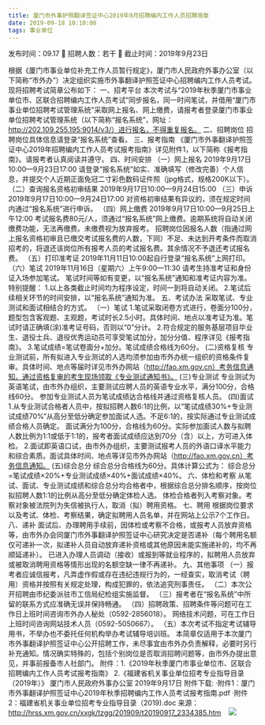```yaml
---
title: 厦门市外事护照翻译签证中心2019年9月招聘编内工作人员招聘简章
date: 2019-09-18 10:10:08
tags: 事业单位
---
```

发布时间：09.17   🌟   招聘人数：若干   🌈   截止时间：2019年9月23日
<!-- more -->
根据《厦门市事业单位补充工作人员暂行规定》，厦门市人民政府外事办公室（以下简称“市外办”）决定组织实施市外事翻译护照签证中心招聘编内工作人员考试。现将招聘考试简章公布如下：
一、招考平台
本次考试与“2019年秋季厦门市事业单位市、区联合招聘编内工作人员考试”同步报名，同一时间笔试，并借用“厦门市事业单位招聘考试管理系统”采取网上报名、网上缴费，请报考者登录厦门市事业单位招聘考试管理系统（以下简称“报名系统”，网址：http://202.109.255.195:9014/v3/）进行报名，不得重复报名。
二、招聘岗位
招聘岗位具体信息请登录“报名系统”查看。
三、报考指南
《厦门市外事翻译护照签证中心2019年招聘编内工作人员考试报考指南》详见附件1，以下简称《报考指南》。请报考者认真阅读并遵守。
四、时间安排
（一）网上报名
2019年9月17日10:00—9月23日17:00
请登录“报名系统”如实、准确填写（修改完善）个人信息，并提交个人近期正面免冠二寸彩色数码证件照（jpg格式，规格200K以下）。
（二）查询报名资格初审结果
2019年9月17日10:00—9月24日15:00
（三）申诉
2019年9月17日10:00—9月24日17:00
对资格初审结果有异议的，须在规定时间内通过“报名系统”进行申诉。
（四）网上缴费
2019年9月17日10:00—9月25日上午12:00
考试报名费80元/人，须通过“报名系统”网上缴费。逾期系统将自动关闭缴费功能，无法再缴费。未缴费视为放弃报考。
招聘岗位因报名人数（指通过网上报名资格初审且已缴交考试报名费的人数，下同）不足、未达到开考条件而取消招考的，将退还该岗位所有报考人员的考试报名费。其余情况不予退还考试报名费。
（五）打印准考证
2019年11月11日10:00起自行登录“报名系统”上网打印。
（六）笔试
2019年11月16日（星期六）上午9:00—11:30
请考生持准考证和身份证入场参加笔试。
笔试时间等如有变更，以“报名系统”通知和准考证内容为准。
特别提醒：
1.以上各类截止时间均为程序设定，时间一到将自动关闭。
2.笔试后续相关环节的时间安排，以“报名系统”通知为准。
五、考试办法
采取笔试、专业测试和面试相结合的方式。
（一）笔试
1.笔试采取闭卷方式进行，卷面分100分，题型包含客观题、主观题，考试时长2.5小时。具体时间、地点以准考证为准。笔试时请正确填(涂)准考证号码，否则以“0”分计。
2.符合规定的服务基层项目毕业生、退役士兵、退役优秀运动员可享受笔试加分，加分分值、程序详见《报考指南》。
3.笔试成绩=笔试卷面分+加分。笔试成绩合格线为60分。
(二)资格复核
专业测试前，所有拟进入专业测试的人选均须参加由市外办统一组织的资格条件复审。具体时间、地点等届时详见市外办网站（http://fao.xm.gov.cn）考务信息通知。通过资格复审的考生现场领取《专业测试通知书》。
(三)专业测试
专业测试为英语笔试，由市外办组织，主要测试应聘人员的英语专业水平，满分100分，合格线60分。
参加专业测试人员为笔试成绩达合格线并通过资格复核人员。
(四)面试
1.从专业测试合格者人员中，按拟招聘人数6:1的比例，以“笔试成绩30%+专业测试成绩70%”从高分至低分确定参加面试人选。不足6:1的，按实际通过专业测试成绩合格人员确定。
面试满分为100分，合格线为60分。实际参加面试人数与拟聘人数比例为1:1或低于1:1的，报考者面试成绩应达到70分（含）以上，方可进入体检。
2.面试即英语口试，由市外办组织，主要测试报考人员的外语口译水平能力和综合素质。面试具体时间、地点等详见市外办网站（http://fao.xm.gov.cn）考务信息通知。
(五)综合总分
综合总分合格线为60分。具体计算公式为：
综合总分=笔试成绩×20%+专业测试成绩×40%+面试成绩×40%。
六、体检和考察
从笔试、面试、专业测试成绩和综合总分均合格者中，根据综合总分排名顺序，按岗位拟招聘人数1:1的比例从高分至低分确定体检人选。
体检合格者列入考察对象。考察对象被法院列为失信被执行人，取消（拟）聘用资格。
七、聘用
根据岗位要求以及考试、体检、考察结果，确定拟聘用人员名单，并在网站上公示7个工作日。
八、递补
面试后、办理聘用手续前，因体检或考察不合格，或报考人员放弃资格等，由市外办会同厦门市外事翻译护照签证中心研究决定是否递补（每个聘用名额仅可递补一次，拟递补人员自动放弃递补资格或其他原因未能实施递补的，均不再顺延递补）。
已进入办理人员调动（接收）或报到等就业程序的，拟聘用人员放弃或被取消聘用资格等情形出现的名额空缺一律不再递补。
九、其他事项
（一）报考者应诚信报考，凡弄虚作假或存在违纪违规行为的，一经查实，取消考试（聘用）资格并按照有关规定处理，构成犯罪的，依法追究刑事责任。
（二）本次公开招聘由市纪委派驻市工信局纪检组实施监督。
（三）报考者在“报名系统”中所留的联系方式应准确无误并保持畅通。
（四）招聘政策、招聘条件等问题可在工作日上班时间咨询市外办人秘处（0592-2856018）。
网络技术问题，可在工作日上班时间咨询网站技术人员（0592-5050667）。
（五）本次考试不指定考试辅导用书，不举办也不委托任何机构举办考试辅导培训班。
本简章仅适用于本次厦门市外事翻译护照签证中心公开招聘工作，未尽事宜由市外办负责解释，必要时另行补充通知。情况确实特殊的，包括个别岗位是否取消招聘问题等，由市外办提出意见，并事前报备市人社部门。
附件：1.《2019年秋季厦门市事业单位市、区联合招聘编内工作人员考试报考指南》
2.《福建省机关事业单位招考专业指导目录（2019年）》
厦门市人民政府外事办公室
2019年9月17日
附件下载:
·附件1：厦门市外事翻译护照签证中心2019年秋季招聘编内工作人员考试报考指南.pdf
·附件2：福建省机关事业单位招考专业指导目录（2019).doc
来源：
http://hrss.xm.gov.cn/xxgk/tzgg/201909/t20190917_2334385.htm
 
 ![](https://cdn.weiweiblog.cn/20181015134814.png)